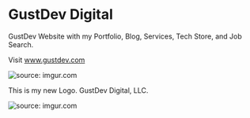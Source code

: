 # GustDev Digital

GustDev Website with my Portfolio, Blog, Services, Tech Store, and Job Search.   

Visit www.gustdev.com 


 <img src="http://i.imgur.com/jiaLC2k.png" title="source: imgur.com" />
 

This is my new Logo. GustDev Digital, LLC.
 
<img src="http://i.imgur.com/rANYKKI.png" title="source: imgur.com" />
